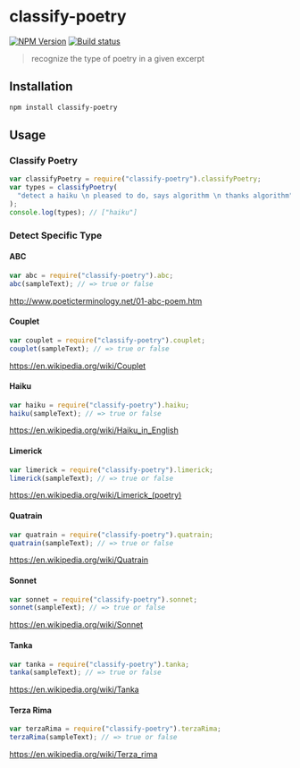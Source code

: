 # classify-poetry

[![NPM Version](https://img.shields.io/npm/v/classify-poetry.svg)](https://www.npmjs.com/package/classify-poetry)
[![Build status](https://github.com/ChristianMurphy/classify-poetry/workflows/CI/badge.svg?branch=main)](https://github.com/ChristianMurphy/classify-poetry/actions)

> recognize the type of poetry in a given excerpt

## Installation

```sh
npm install classify-poetry
```

## Usage

### Classify Poetry

```js
var classifyPoetry = require("classify-poetry").classifyPoetry;
var types = classifyPoetry(
  "detect a haiku \n pleased to do, says algorithm \n thanks algorithm"
);
console.log(types); // ["haiku"]
```

### Detect Specific Type

#### ABC

```js
var abc = require("classify-poetry").abc;
abc(sampleText); // => true or false
```

<http://www.poeticterminology.net/01-abc-poem.htm>

#### Couplet

```js
var couplet = require("classify-poetry").couplet;
couplet(sampleText); // => true or false
```

<https://en.wikipedia.org/wiki/Couplet>

#### Haiku

```js
var haiku = require("classify-poetry").haiku;
haiku(sampleText); // => true or false
```

<https://en.wikipedia.org/wiki/Haiku_in_English>

#### Limerick

```js
var limerick = require("classify-poetry").limerick;
limerick(sampleText); // => true or false
```

<https://en.wikipedia.org/wiki/Limerick_(poetry)>

#### Quatrain

```js
var quatrain = require("classify-poetry").quatrain;
quatrain(sampleText); // => true or false
```

<https://en.wikipedia.org/wiki/Quatrain>

#### Sonnet

```js
var sonnet = require("classify-poetry").sonnet;
sonnet(sampleText); // => true or false
```

<https://en.wikipedia.org/wiki/Sonnet>

#### Tanka

```js
var tanka = require("classify-poetry").tanka;
tanka(sampleText); // => true or false
```

<https://en.wikipedia.org/wiki/Tanka>

#### Terza Rima

```js
var terzaRima = require("classify-poetry").terzaRima;
terzaRima(sampleText); // => true or false
```

<https://en.wikipedia.org/wiki/Terza_rima>
